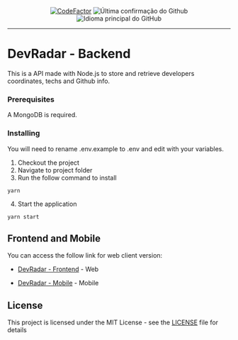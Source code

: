 <p align = "center">
<a href="https://www.codefactor.io/repository/github/hikarocordeiro/devradar-backend"><img src="https://www.codefactor.io/repository/github/hikarocordeiro/devradar-backend/badge" alt="CodeFactor" /></a>
<img alt = "Última confirmação do Github" src = "https://img.shields.io/github/last-commit/glayner/gympoint">
<img alt = "Idioma principal do GitHub" src = "https://img.shields.io/github/languages/top/hikarocordeiro/devRadar-backend">
</p>

---

# DevRadar - Backend

This is a API made with Node.js to store and retrieve developers coordinates, techs and Github info.

### Prerequisites

A MongoDB is required.

### Installing

You will need to rename .env.example to .env and edit with your variables.

1. Checkout the project
2. Navigate to project folder
3. Run the follow command to install

```
yarn
```
4. Start the application
```
yarn start
```

## Frontend and Mobile

You can access the follow link for web client version:

* [DevRadar - Frontend](https://github.com/hikarocordeiro/devRadar-frontend) - Web

* [DevRadar - Mobile](https://github.com/hikarocordeiro/devRadar-mobile) - Mobile

## License

This project is licensed under the MIT License - see the [LICENSE](LICENSE) file for details
